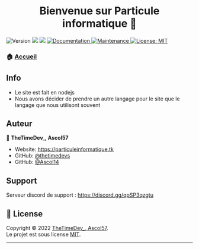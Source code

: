 <h1 align="center">Bienvenue sur Particule informatique 👋</h1>
<p>
  <img alt="Version" src="https://img.shields.io/badge/version-1.0.0-blue.svg?cacheSeconds=2592000" />
  <img src="https://img.shields.io/badge/npm-%3E%3D5.5.0-blue.svg" />
  <img src="https://img.shields.io/badge/node-%3E%3D9.3.0-blue.svg" />
  <a href="https://github.com/Particule-Informatique/.github/#readme" target="_blank">
    <img alt="Documentation" src="https://img.shields.io/badge/documentation-yes-brightgreen.svg" />
  </a>
  <a href="https://github.com/Particule-Informatique/.github/graphs/commit-activity" target="_blank">
    <img alt="Maintenance" src="https://img.shields.io/badge/Maintained%3F-yes-green.svg" />
  </a>
  <a href="https://github.com/Particule-Informatique/.github/blob/main/LICENSE" target="_blank">
    <img alt="License: MIT" src="https://img.shields.io/github/license/thetimedevs/Particule informatique" />
  </a>
</p>


### 🏠 [Accueil](https://particleinformatique.tk)

## Info

- Le site est fait en nodejs
- Nous avons décider de prendre un autre langage pour le site que le langage que nous utilisont souvent

## Auteur

👤 **TheTimeDev_, Ascol57**

* Website: https://particuleinformatique.tk
* GitHub: [@thetimedevs](https://github.com/thetimedevs)
* GitHub: [@Ascol14](https://github.com/Ascol14)

## Support

Serveur discord de support : https://discord.gg/qpSP3qzgtu

## 📝 License

Copyright © 2022 [TheTimeDev_, Ascol57](https://github.com/Particule-Informatique).<br />
Le projet est sous license [MIT](https://github.com/Particule-Informatique/.github/blob/master/LICENSE).

***
